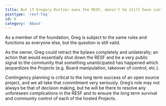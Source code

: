 ```yaml
---
title: But if Gregory Kurtzer owns the RESF, doesn't he still have control over it?
posttype: 'resf-faq'
id: 6
category: 'About'
---
```


As a member of the foundation, Greg is subject to the same rules and functions as everyone else, but the question is still valid.

As the owner, Greg could retract the bylaws completely and unilaterally; an action that would essentially shut down the RESF and be a very public signal to the community that something unanticipated has happened which jeopardizes the Projects (e.g. Board manipulation, takeover of control, etc.).

Contingency planning is critical to the long term success of an open source project, and we all take that commitment very seriously. Greg’s role may not always be that of decision making, but he will be there to resolve any unforeseen complications in the RESF and to ensure the long term survival and community control of each of the hosted Projects.
